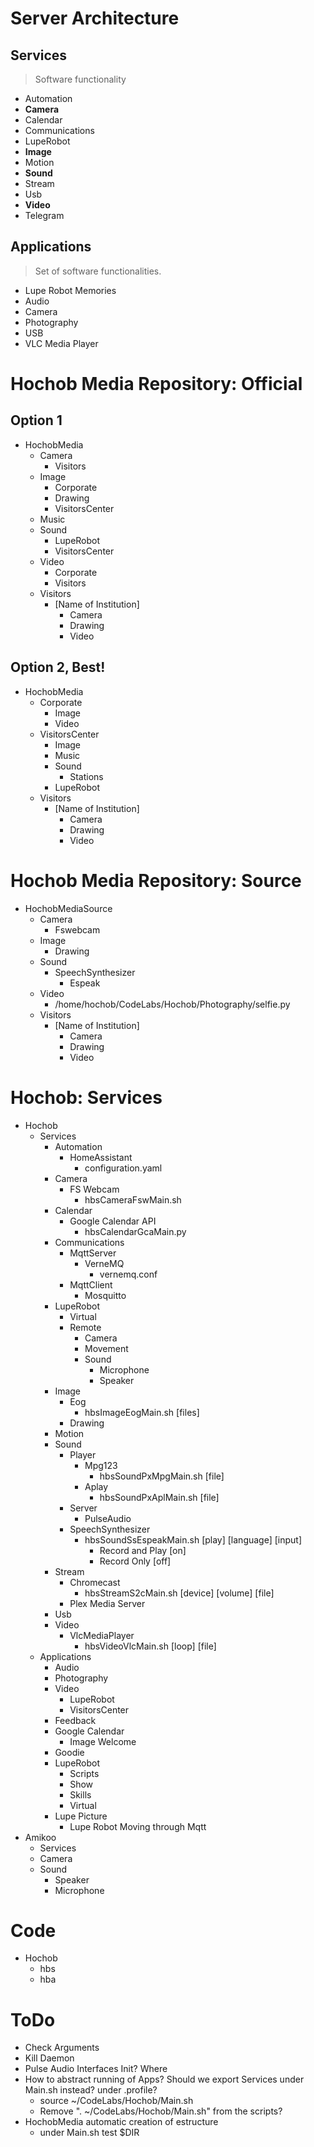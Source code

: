 # Server Architecture

## Services

> Software functionality

- Automation
- __Camera__
- Calendar
- Communications
- LupeRobot
- __Image__
- Motion
- __Sound__
- Stream
- Usb
- __Video__
- Telegram

## Applications

> Set of software functionalities.

- Lupe Robot Memories
- Audio
- Camera
- Photography
- USB
- VLC Media Player

# Hochob Media Repository: Official

## Option 1

- HochobMedia
  - Camera
    - Visitors
  - Image
    - Corporate
    - Drawing
    - VisitorsCenter
  - Music
  - Sound
    - LupeRobot
    - VisitorsCenter
  - Video
    - Corporate
    - Visitors
  - Visitors
    - [Name of Institution]
      - Camera
      - Drawing
      - Video

## Option 2, Best!

- HochobMedia
  - Corporate
    - Image
    - Video
  - VisitorsCenter
    - Image
    - Music
    - Sound
      - Stations
    - LupeRobot
  - Visitors
    - [Name of Institution]
      - Camera
      - Drawing
      - Video

# Hochob Media Repository: Source

- HochobMediaSource
  - Camera
    - Fswebcam
  - Image
    - Drawing
  - Sound
    - SpeechSynthesizer
      - Espeak
  - Video
    - /home/hochob/CodeLabs/Hochob/Photography/selfie.py
  - Visitors
    - [Name of Institution]
      - Camera
      - Drawing
      - Video

# Hochob: Services

- Hochob
  - Services
    - Automation
      - HomeAssistant
        - configuration.yaml
    - Camera
      - FS Webcam
        - hbsCameraFswMain.sh
    - Calendar
      - Google Calendar API
        - hbsCalendarGcaMain.py
    - Communications
      - MqttServer
        - VerneMQ
          - vernemq.conf
      - MqttClient
        - Mosquitto
    - LupeRobot
      - Virtual
      - Remote
        - Camera
        - Movement
        - Sound
          - Microphone
          - Speaker
    - Image
      - Eog
        - hbsImageEogMain.sh [files]
      - Drawing
    - Motion
    - Sound
      - Player
        - Mpg123
          - hbsSoundPxMpgMain.sh [file]
        - Aplay
          - hbsSoundPxAplMain.sh [file]
      - Server
        - PulseAudio
      - SpeechSynthesizer
        - hbsSoundSsEspeakMain.sh [play] [language] [input]
          - Record and Play [on]
          - Record Only [off]
    - Stream
      - Chromecast
        - hbsStreamS2cMain.sh [device] [volume] [file]
      - Plex Media Server
    - Usb
    - Video
      - VlcMediaPlayer
        - hbsVideoVlcMain.sh [loop] [file]
  - Applications
    - Audio
    - Photography
    - Video
      - LupeRobot
      - VisitorsCenter
    - Feedback
    - Google Calendar
      - Image Welcome
    - Goodie
    - LupeRobot
      - Scripts
      - Show
      - Skills
      - Virtual
    - Lupe Picture 
      - Lupe Robot Moving through Mqtt
- Amikoo
  - Services
  - Camera
  - Sound
    - Speaker
    - Microphone
  
# Code 

- Hochob
  - hbs
  - hba

# ToDo

- Check Arguments
- Kill Daemon
- Pulse Audio Interfaces Init? Where
- How to abstract running of Apps? Should we export Services under Main.sh instead? under .profile?
  - source ~/CodeLabs/Hochob/Main.sh
  - Remove ". ~/CodeLabs/Hochob/Main.sh" from the scripts?
- HochobMedia automatic creation of estructure
  - under Main.sh test $DIR